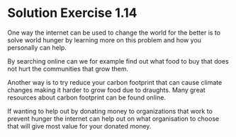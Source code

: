 # Solution Exercise 1.14

One way the internet can be used to change the world for the better is to solve world hunger by learning more on this problem and how you personally can help.

By searching online can we for example find out what food to buy that does not hurt the communities that grow them.

Another way is to try reduce your carbon footprint that can cause climate changes making it harder to grow food due to draughts. Many great resources about carbon footprint can be found online.

If wanting to help out by donating money to organizations that work to prevent hunger the internet can help out on what organisation to choose that will give most value for your donated money.

